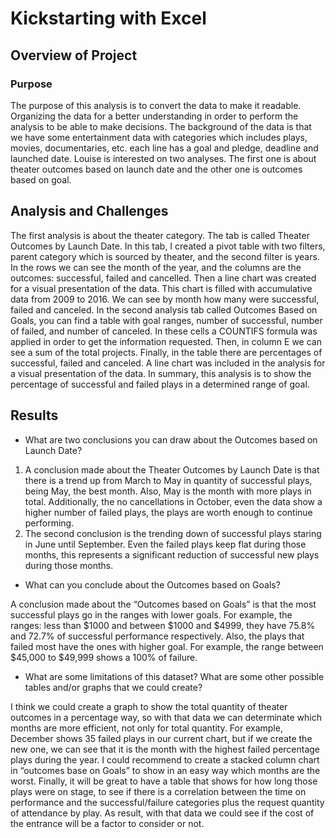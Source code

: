 # Kickstarting with Excel

## Overview of Project

### Purpose

The purpose of this analysis is to convert the data to make it readable. Organizing the data for a better understanding in order to perform the analysis to be able to make decisions. The background of the data is that we have some entertainment data with categories which includes plays, movies, documentaries, etc. each line has a goal and pledge, deadline and launched date. Louise is interested on two analyses. The first one is about theater outcomes based on launch date and the other one is outcomes based on goal. 


## Analysis and Challenges

The first analysis is about the theater category. The tab is called Theater Outcomes by Launch Date. In this tab, I created a pivot table with two filters, parent category which is sourced by theater, and the second filter is years. In the rows we can see the month of the year, and the columns are the outcomes: successful, failed and cancelled. Then a line chart was created for a visual presentation of the data. This chart is filled with accumulative data from 2009 to 2016. We can see by month how many were successful, failed and canceled. 
In the second analysis tab called Outcomes Based on Goals, you can find a table with goal ranges, number of successful, number of failed, and number of canceled. In these cells a COUNTIFS formula was applied in order to get the information requested. Then, in column E we can see a sum of the total projects. Finally, in the table there are percentages of successful, failed and canceled. 
A line chart was included in the analysis for a visual presentation of the data. In summary, this analysis is to show the percentage of successful and failed plays in a determined range of goal. 

## Results

- What are two conclusions you can draw about the Outcomes based on Launch Date?

1. A conclusion made about the Theater Outcomes by Launch Date is that there is a trend up from March to May in quantity of successful plays, being May, the best month. Also, May is the month with more plays in total. Additionally, the no cancellations in October, even the data show a higher number of failed plays, the plays are worth enough to continue performing.
2.	The second conclusion is the trending down of successful plays staring in June until September. Even the failed plays keep flat during those months, this represents a significant reduction of successful new plays during those months.

- What can you conclude about the Outcomes based on Goals?

A conclusion made about the “Outcomes based on Goals” is that the most successful plays go in the ranges with lower goals. For example, the ranges: less than $1000 and between $1000 and $4999, they have 75.8% and 72.7% of successful performance respectively. Also, the plays that failed most have the ones with higher goal. For example, the range between $45,000 to $49,999 shows a 100% of failure.

- What are some limitations of this dataset? What are some other possible tables and/or graphs that we could create?

I think we could create a graph to show the total quantity of theater outcomes in a percentage way, so with that data we can determinate which months are more efficient, not only for total quantity. For example, December shows 35 failed plays in our current chart, but if we create the new one, we can see that it is the month with the highest failed percentage plays during the year. 
I could recommend to create a stacked column chart in “outcomes base on Goals” to show in an easy way which months are the worst. 
Finally, it will be great to have a table that shows for how long those plays were on stage, to see if there is a correlation between the time on performance and the successful/failure categories plus the request quantity of attendance by play. As result, with that data we could see if the cost of the entrance will be a factor to consider or not.   
